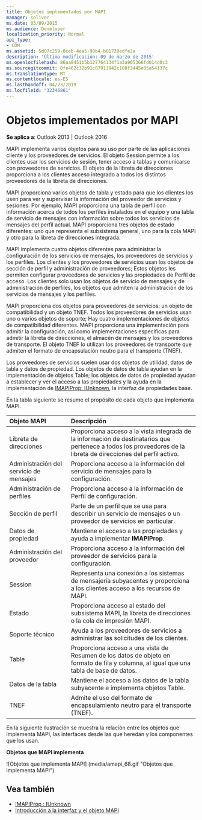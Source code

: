 ```yaml
---
title: Objetos implementados por MAPI
manager: soliver
ms.date: 03/09/2015
ms.audience: Developer
localization_priority: Normal
api_type:
- COM
ms.assetid: 5d07c259-0ceb-4ea5-98b4-b01720edfe2a
description: 'Última modificación: 09 de marzo de 2015'
ms.openlocfilehash: 86aa8451b5b127764134f1a3a905366fd014d0c3
ms.sourcegitcommit: 8fe462c32b91c87911942c188f3445e85a54137c
ms.translationtype: MT
ms.contentlocale: es-ES
ms.lasthandoff: 04/23/2019
ms.locfileid: "32346861"
---
```

# <a name="mapi-implemented-objects"></a>Objetos implementados por MAPI
  
**Se aplica a**: Outlook 2013 | Outlook 2016 
  
MAPI implementa varios objetos para su uso por parte de las aplicaciones cliente y los proveedores de servicios. El objeto Session permite a los clientes usar los servicios de sesión, tener acceso a tablas y comunicarse con proveedores de servicios. El objeto de la libreta de direcciones proporciona a los clientes acceso integrado a todos los distintos proveedores de la libreta de direcciones. 
  
MAPI proporciona varios objetos de tabla y estado para que los clientes los usen para ver y supervisar la información del proveedor de servicios y sesiones. Por ejemplo, MAPI proporciona una tabla de perfil con información acerca de todos los perfiles instalados en el equipo y una tabla de servicio de mensajes con información sobre todos los servicios de mensajes del perfil actual. MAPI proporciona tres objetos de estado diferentes: uno que representa el subsistema general, uno para la cola MAPI y otro para la libreta de direcciones integrada. 
  
MAPI implementa cuatro objetos diferentes para administrar la configuración de los servicios de mensajes, los proveedores de servicios y los perfiles. Los clientes y los proveedores de servicios usan los objetos de sección de perfil y administración de proveedores; Estos objetos les permiten configurar proveedores de servicios y las propiedades de Perfil de acceso. Los clientes solo usan los objetos de servicio de mensajes y de administración de perfiles, los objetos que admiten la administración de los servicios de mensajes y los perfiles. 
  
MAPI proporciona dos objetos para proveedores de servicios: un objeto de compatibilidad y un objeto TNEF. Todos los proveedores de servicios usan uno o varios objetos de soporte; Hay cuatro implementaciones de objetos de compatibilidad diferentes. MAPI proporciona una implementación para admitir la configuración, así como implementaciones específicas para admitir la libreta de direcciones, el almacén de mensajes y los proveedores de transporte. El objeto TNEF lo utilizan los proveedores de transporte que admiten el formato de encapsulación neutro para el transporte (TNEF).
  
Los proveedores de servicios suelen usar dos objetos de utilidad, datos de tabla y datos de propiedad. Los objetos de datos de tabla ayudan en la implementación de objetos Table; los objetos de datos de propiedad ayudan a establecer y ver el acceso a las propiedades y la ayuda en la implementación de [IMAPIProp: IUnknown](imapipropiunknown.md), la interfaz de propiedades base. 
  
En la tabla siguiente se resume el propósito de cada objeto que implementa MAPI.
  
|**Objeto MAPI**|**Descripción**|
|:-----|:-----|
|Libreta de direcciones  <br/> |Proporciona acceso a la vista integrada de la información de destinatarios que pertenece a todos los proveedores de la libreta de direcciones del perfil activo.  <br/> |
|Administración del servicio de mensajes  <br/> |Proporciona acceso a la información del servicio de mensajes para la configuración.  <br/> |
|Administración de perfiles  <br/> |Proporciona acceso a la información de Perfil de configuración.  <br/> |
|Sección de perfil  <br/> |Parte de un perfil que se usa para describir un servicio de mensajes o un proveedor de servicios en particular.  <br/> |
|Datos de propiedad  <br/> |Mantiene el acceso a las propiedades y ayuda a implementar **IMAPIProp**.  <br/> |
|Administración del proveedor  <br/> |Proporciona acceso a la información del proveedor de servicios para la configuración.  <br/> |
|Session  <br/> |Representa una conexión a los sistemas de mensajería subyacentes y proporciona a los clientes acceso a los recursos de MAPI.  <br/> |
|Estado  <br/> |Proporciona acceso al estado del subsistema MAPI, la libreta de direcciones o la cola de impresión MAPI.  <br/> |
|Soporte técnico  <br/> |Ayuda a los proveedores de servicios a administrar las solicitudes de los clientes.  <br/> |
|Table  <br/> |Proporciona acceso a una vista de Resumen de los datos de objeto en formato de fila y columna, al igual que una tabla de base de datos.  <br/> |
|Datos de la tabla  <br/> |Mantiene el acceso a los datos de la tabla subyacente e implementa objetos Table.  <br/> |
|TNEF  <br/> |Admite el uso del formato de encapsulamiento neutro para el transporte (TNEF).  <br/> |
   
En la siguiente ilustración se muestra la relación entre los objetos que implementa MAPI, las interfaces desde las que heredan y los componentes que los usan. 
  
**Objetos que MAPI implementa**
  
![Objetos que implementa MAPI] (media/amapi_68.gif "Objetos que implementa MAPI")
  
## <a name="see-also"></a>Vea también

- [IMAPIProp : IUnknown](imapipropiunknown.md)
- [Introducción a la interfaz y el objeto MAPI](mapi-object-and-interface-overview.md)

